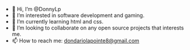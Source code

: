 - 👋 Hi, I’m @DonnyLp
- 👀 I’m interested in software development and gaming.
- 🌱 I’m currently learning html and css.
- 💞️ I’m looking to collaborate on any open source projects that interests me.
- 📫 How to reach me: dondariolapointe8@gmail.com

<!---
DonnyLp/DonnyLp is a ✨ special ✨ repository because its `README.md` (this file) appears on your GitHub profile.
You can click the Preview link to take a look at your changes.
--->
